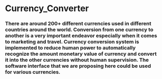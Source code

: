 # Currency_Converter

### There are around 200+ different currencies used in different countries around the world. Conversion from one currency to another is a very important endeavor especially when it comes to marketing and travel. Currency conversion system is implemented to reduce human power to automatically recognize the amount monetary value of currency and convert it into the other currencies without human supervision. The software interface that we are proposing here could be used for various currencies.
